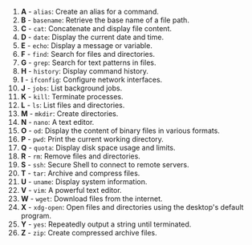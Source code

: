 1. **A** - `alias`: Create an alias for a command.
2. **B** - `basename`: Retrieve the base name of a file path.
3. **C** - `cat`: Concatenate and display file content.
4. **D** - `date`: Display the current date and time.
5. **E** - `echo`: Display a message or variable.
6. **F** - `find`: Search for files and directories.
7. **G** - `grep`: Search for text patterns in files.
8. **H** - `history`: Display command history.
9. **I** - `ifconfig`: Configure network interfaces.
10. **J** - `jobs`: List background jobs.
11. **K** - `kill`: Terminate processes.
12. **L** - `ls`: List files and directories.
13. **M** - `mkdir`: Create directories.
14. **N** - `nano`: A text editor.
15. **O** - `od`: Display the content of binary files in various formats.
16. **P** - `pwd`: Print the current working directory.
17. **Q** - `quota`: Display disk space usage and limits.
18. **R** - `rm`: Remove files and directories.
19. **S** - `ssh`: Secure Shell to connect to remote servers.
20. **T** - `tar`: Archive and compress files.
21. **U** - `uname`: Display system information.
22. **V** - `vim`: A powerful text editor.
23. **W** - `wget`: Download files from the internet.
24. **X** - `xdg-open`: Open files and directories using the desktop's default program.
25. **Y** - `yes`: Repeatedly output a string until terminated.
26. **Z** - `zip`: Create compressed archive files.